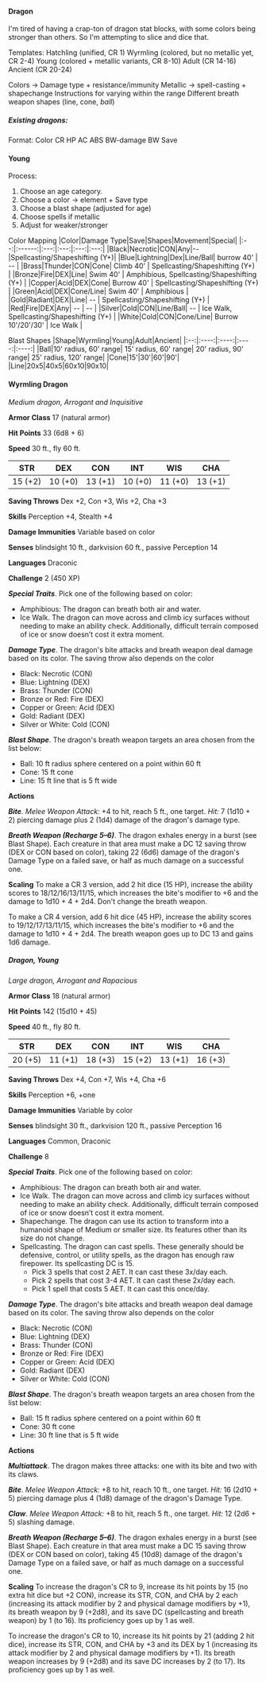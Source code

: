 #### Dragon
I'm tired of having a crap-ton of dragon stat blocks, with some colors being stronger than others. So I'm attempting to slice and dice that.

Templates:
Hatchling (unified, CR 1)
Wyrmling (colored, but no metallic yet, CR 2-4)
Young (colored + metallic variants, CR 8-10)
Adult (CR 14-16)
Ancient (CR 20-24)

Colors -> Damage type + resistance/immunity
Metallic -> spell-casting + shapechange
Instructions for varying within the range
Different breath weapon shapes (line, cone, *ball*)

##### Existing dragons:
Format: Color CR HP AC ABS BW-damage BW Save

#### Young


Process:
1. Choose an age category.
2. Choose a color -> element + Save type
3. Choose a blast shape (adjusted for age)
4. Choose spells if metallic
5. Adjust for weaker/stronger

Color Mapping
|Color|Damage Type|Save|Shapes|Movement|Special|
|:--:|:------:|:---:|:---:|:---:|:---:|
|Black|Necrotic|CON|Any|--|Spellcasting/Shapeshifting (Y+)|
|Blue|Lightning|Dex|Line/Ball| burrow 40' | -- |
|Brass|Thunder|CON|Cone| Climb 40' | Spellcasting/Shapeshifting (Y+) |
|Bronze|Fire|DEX|Line| Swim 40' | Amphibious, Spellcasting/Shapeshifting (Y+) |
|Copper|Acid|DEX|Cone| Burrow 40' | Spellcasting/Shapeshifting (Y+) |
|Green|Acid|DEX|Cone/Line| Swim 40' | Amphibious |
|Gold|Radiant|DEX|Line| -- | Spellcasting/Shapeshifting (Y+) |
|Red|Fire|DEX|Any| -- | -- |
|Silver|Cold|CON|Line/Ball| -- | Ice Walk, Spellcasting/Shapeshifting (Y+) |
|White|Cold|CON|Cone/Line| Burrow 10'/20'/30' | Ice Walk |

Blast Shapes
|Shape|Wyrmling|Young|Adult|Ancient|
|:--:|:----:|:----:|:----:|:----:|
|Ball|10' radius, 60' range| 15' radius, 60' range| 20' radius, 90' range| 25' radius, 120' range|
|Cone|15'|30'|60'|90'|
|Line|20x5|40x5|60x10|90x10|

#### Wyrmling Dragon
_Medium dragon, Arrogant and Inquisitive_

**Armor Class** 17 (natural armor)

**Hit Points** 33 (6d8 + 6)

**Speed** 30 ft., fly 60 ft.

| STR     | DEX     | CON     | INT     | WIS     | CHA     |
|---------|---------|---------|---------|---------|---------|
| 15 (+2) | 10 (+0) | 13 (+1) | 10 (+0) | 11 (+0) | 13 (+1) |

**Saving Throws** Dex +2, Con +3, Wis +2, Cha +3

**Skills** Perception +4, Stealth +4

**Damage Immunities** Variable based on color

**Senses** blindsight 10 ft., darkvision 60 ft., passive Perception 14

**Languages** Draconic

**Challenge** 2 (450 XP)

**_Special Traits_**. Pick one of the following based on color:
- Amphibious: The dragon can breath both air and water.
- Ice Walk. The dragon can move across and climb icy surfaces without needing to make an ability check. Additionally, difficult terrain composed of ice or snow doesn’t cost it extra moment.

**_Damage Type_**. The dragon's bite attacks and breath weapon deal damage based on its color. The saving throw also depends on the color
- Black: Necrotic (CON)
- Blue: Lightning (DEX)
- Brass: Thunder (CON)
- Bronze or Red: Fire (DEX)
- Copper or Green: Acid (DEX)
- Gold: Radiant (DEX)
- Silver or White: Cold (CON)

**_Blast Shape_**. The dragon's breath weapon targets an area chosen from the list below:
- Ball: 10 ft radius sphere centered on a point within 60 ft
- Cone: 15 ft cone
- Line: 15 ft line that is 5 ft wide

**Actions**

**_Bite_**. _Melee Weapon Attack:_ +4 to hit, reach 5 ft., one target. _Hit:_ 7 (1d10 + 2) piercing damage plus 2 (1d4) damage of the dragon's damage type.

**_Breath Weapon (Recharge 5–6)_**. The dragon exhales energy in a burst (see Blast Shape). Each creature in that area must make a DC 12 saving throw (DEX or CON based on color), taking 22 (6d6) damage of the dragon's Damage Type on a failed save, or half as much damage on a successful one.

**Scaling**
To make a CR 3 version, add 2 hit dice (15 HP), increase the ability scores to 18/12/16/13/11/15, which increases the bite's modifier to +6 and the damage to 1d10 + 4 + 2d4. Don't change the breath weapon.

To make a CR 4 version, add 6 hit dice (45 HP), increase the ability scores to 19/12/17/13/11/15, which increases the bite's modifier to +6 and the damage to 1d10 + 4 + 2d4. The breath weapon goes up to DC 13 and gains 1d6 damage.

##### Dragon, Young

_Large dragon, Arrogant and Rapacious_

**Armor Class** 18 (natural armor)

**Hit Points** 142 (15d10 + 45)

**Speed** 40 ft., fly 80 ft.

| STR     | DEX     | CON     | INT     | WIS     | CHA     |
|---------|---------|---------|---------|---------|---------|
| 20 (+5) | 11 (+1) | 18 (+3) | 15 (+2) | 13 (+1) | 16 (+3) |

**Saving Throws** Dex +4, Con +7, Wis +4, Cha +6

**Skills** Perception +6, +one

**Damage Immunities** Variable by color

**Senses** blindsight 30 ft., darkvision 120 ft., passive Perception 16

**Languages** Common, Draconic

**Challenge** 8

**_Special Traits_**. Pick one of the following based on color:
- Amphibious: The dragon can breath both air and water.
- Ice Walk. The dragon can move across and climb icy surfaces without needing to make an ability check. Additionally, difficult terrain composed of ice or snow doesn’t cost it extra moment.
- Shapechange. The dragon can use its action to transform into a humanoid shape of Medium or smaller size. Its features other than its size do not change.
- Spellcasting. The dragon can cast spells. These generally should be defensive, control, or utility spells, as the dragon has enough raw firepower. Its spellcasting DC is 15.
    - Pick 3 spells that cost 2 AET. It can cast these 3x/day each. 
    - Pick 2 spells that cost 3-4 AET. It can cast these 2x/day each.
    - Pick 1 spell that costs 5 AET. It can cast this once/day.

**_Damage Type_**. The dragon's bite attacks and breath weapon deal damage based on its color. The saving throw also depends on the color
- Black: Necrotic (CON)
- Blue: Lightning (DEX)
- Brass: Thunder (CON)
- Bronze or Red: Fire (DEX)
- Copper or Green: Acid (DEX)
- Gold: Radiant (DEX)
- Silver or White: Cold (CON)

**_Blast Shape_**. The dragon's breath weapon targets an area chosen from the list below:
- Ball: 15 ft radius sphere centered on a point within 60 ft
- Cone: 30 ft cone
- Line: 30 ft line that is 5 ft wide

**Actions**

**_Multiattack_**. The dragon makes three attacks: one with its bite and two with its claws.

**_Bite_**. _Melee Weapon Attack:_ +8 to hit, reach 10 ft., one target. _Hit:_ 16 (2d10 + 5) piercing damage plus 4 (1d8) damage of the dragon's Damage Type.

**_Claw_**. _Melee Weapon Attack:_ +8 to hit, reach 5 ft., one target. _Hit:_ 12 (2d6 + 5) slashing damage.

**_Breath Weapon (Recharge 5–6)_**. The dragon exhales energy in a burst (see Blast Shape). Each creature in that area must make a DC 15 saving throw (DEX or CON based on color), taking 45 (10d8) damage of the dragon's Damage Type on a failed save, or half as much damage on a successful one.

**Scaling**
To increase the dragon's CR to 9, increase its hit points by 15 (no extra hit dice but +2 CON), increase its STR, CON, and CHA by 2 each (increasing its attack modifier by 2 and physical damage modifiers by +1), its breath weapon by 9 (+2d8), and its save DC (spellcasting and breath weapon) by 1 (to 16). Its proficiency goes up by 1 as well.

To increase the dragon's CR to 10, increase its hit points by 21 (adding 2 hit dice), increase its STR, CON, and CHA by +3 and its DEX by 1 (increasing its attack modifier by 2 and physical damage modifiers by +1). Its breath weapon increases by 9 (+2d8) and its save DC increases by 2 (to 17). Its proficiency goes up by 1 as well.